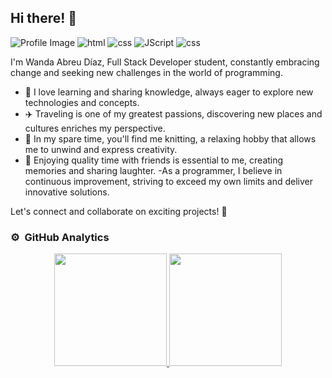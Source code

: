 ## Hi there! 👋
![Profile Image](https://i.pinimg.com/originals/c6/97/3a/c6973a6c1ef3378c8d87d752899a7e17.png)
![html](https://img.shields.io/badge/HTML5-E34F26?style=for-the-badge&logo=html5&logoColor=white)
![css](https://img.shields.io/badge/CSS-239120?&style=for-the-badge&logo=css3&logoColor=white)
![JScript](https://img.shields.io/badge/JavaScript-323330?style=for-the-badge&logo=javascript&logoColor=F7DF1E)
![css](https://img.shields.io/badge/CSS3-1572B6?style=for-the-badge&logo=css3&logoColor=white)


I'm Wanda Abreu Díaz, Full Stack Developer student, constantly embracing change and seeking new challenges in the world of programming.

- 🌱 I love learning and sharing knowledge, always eager to explore new technologies and concepts.
- ✈️ Traveling is one of my greatest passions, discovering new places and cultures enriches my perspective.
- 🧶 In my spare time, you'll find me knitting, a relaxing hobby that allows me to unwind and express creativity.
- 🎉 Enjoying quality time with friends is essential to me, creating memories and sharing laughter.
-As a programmer, I believe in continuous improvement, striving to exceed my own limits and deliver innovative solutions.

Let's connect and collaborate on exciting projects! 🚀
</div>
                                                                                      
### ⚙️ &nbsp;GitHub Analytics

<p align="center">
<a href="https://github.com/Wannda-Abreu">
  <img height="180em" src="https://github-readme-stats-eight-theta.vercel.app/api?username=Wannda-Abreu&show_icons=true&theme=algolia&include_all_commits=true&count_private=true"/>
  <img height="180em" src="https://github-readme-stats-eight-theta.vercel.app/api/top-langs/?username=Wannda-Abreu&layout=compact&langs_count=8&theme=algolia"/>
</a>
</p>

<!---
Wannda-Abreu/Wannda-Abreu is a ✨ special ✨ repository because its `README.md` (this file) appears on your GitHub profile.
You can click the Preview link to take a look at your changes.
--->

